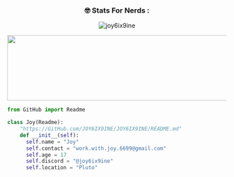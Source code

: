 <h3 align="center">🤓 Stats For Nerds :</h3>
<p align="center"> <img src="https://komarev.com/ghpvc/?username=joy6ix9ine&label=Total%20Profile%20Views&color=0e75b6&style=flat" alt="joy6ix9ine"> </p>
<p align="center"> <img width="700" height="150" src="https://github-readme-stats.vercel.app/api?username=joy6ix9ine&show_icons=true&theme=radical"> </p>


```py
from GitHub import Readme

class Joy(Readme):
    "https://GitHub.com/JOY6IX9INE/JOY6IX9INE/README.md"
    def __init__(self):
      self.name = "Joy"
      self.contact = "work.with.joy.6699@gmail.com"
      self.age = 17
      self.discord = "@joy6ix9ine"
      self.location = "Pluto"
```
